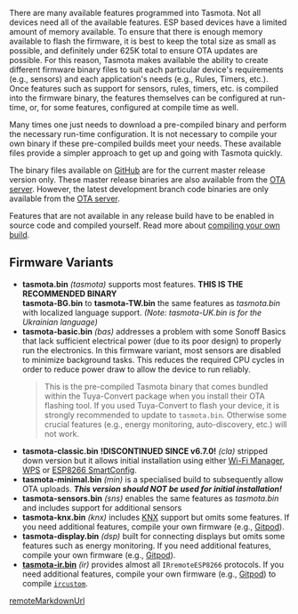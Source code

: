 There are many available features programmed into Tasmota. Not all devices need all of the available features. ESP based devices have a limited amount of memory available. To ensure that there is enough memory available to flash the firmware, it is best to keep the total size as small as possible, and definitely under 625K total to ensure OTA updates are possible. For this reason, Tasmota makes available the ability to create different firmware binary files to suit each particular device's requirements (e.g., sensors) and each application's needs (e.g., Rules, Timers, etc.). Once features such as support for sensors, rules, timers, etc. is compiled into the firmware binary, the features themselves can be configured at run-time, or, for some features, configured at compile time as well.

Many times one just needs to download a pre-compiled binary and perform the necessary run-time configuration. It is not necessary to compile your own binary if these pre-compiled builds meet your needs. These available files provide a simpler approach to get up and going with Tasmota quickly.

The binary files available on [GitHub](https://github.com/arendst/Tasmota/releases) are for the current master release version only. These master release binaries are also available from the [OTA server](http://thehackbox.org/tasmota/release/). However, the latest development branch code binaries are only available from the [OTA server](http://thehackbox.org/tasmota/).

Features that are not available in any release build have to be enabled in source code and compiled yourself. Read more about [compiling your own build](compile-your-build).

## Firmware Variants
- **tasmota.bin** *(tasmota)* supports most features. **THIS IS THE RECOMMENDED BINARY**  
  **tasmota-BG.bin** to **tasmota-TW.bin** the same features as _tasmota.bin_ with localized language support. *(Note: tasmota-UK.bin is for the Ukrainian language)*
- **tasmota-basic.bin** *(bas)* addresses a problem with some Sonoff Basics that lack sufficient electrical power (due to its poor design) to properly run the electronics. In this firmware variant, most sensors are disabled to minimize background tasks. This reduces the required CPU cycles in order to reduce power draw to allow the device to run reliably.
  >This is the pre-compiled Tasmota binary that comes bundled within the Tuya-Convert package when you install their OTA flashing tool. If you used Tuya-Convert to flash your device, it is strongly recommended to update to `tasmota.bin`. Otherwise some crucial features (e.g., energy monitoring, auto-discovery, etc.) will not work.
- **tasmota-classic.bin** **!DISCONTINUED SINCE v6.7.0!** *(cla)* stripped down version but it allows initial installation using either [Wi-Fi Manager](Initial-Configuration#configure-wi-fi), [WPS](https://en.wikipedia.org/wiki/Wi-Fi_Protected_Setup) or [ESP8266 SmartConfig](http://techiesms.com/iot-projects/now-no-need-enter-ssid-name-password-inside-code-esp8266-smart-config/).
- **tasmota-minimal.bin** *(min)* is a specialised build to subsequently allow OTA uploads. ***This version should NOT be used for initial installation!***
- **tasmota-sensors.bin** *(sns)* enables the same features as _tasmota.bin_ and includes support for additional sensors
- **tasmota-knx.bin** *(knx)* includes [KNX](KNX-Features) support but omits some features. If you need additional features, compile your own firmware (e.g., [Gitpod](Compiling-Tasmota-on-Gitpod)).
- **tasmota-display.bin** *(dsp)* built for connecting displays but omits some features such as energy monitoring. If you need additional features, compile your own firmware (e.g., [Gitpod](Compiling-Tasmota-on-Gitpod)).
- [**tasmota-ir.bin**](Tasmota-IR) *(ir)* provides almost all `IRremoteESP8266` protocols. If you need additional features, compile your own firmware (e.g., [Gitpod](Compiling-Tasmota-on-Gitpod)) to compile [`ircustom`](Tasmota-IR).

[remoteMarkdownUrl](https://raw.githubusercontent.com/arendst/Tasmota/development/RELEASENOTES.md#available-features-and-sensors)